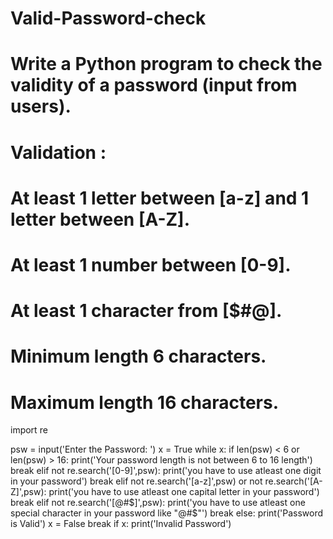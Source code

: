 # Valid-Password-check

# Write a Python program to check the validity of a password (input from users).
#
# Validation :
#
# At least 1 letter between [a-z] and 1 letter between [A-Z].
# At least 1 number between [0-9].
# At least 1 character from [$#@].
# Minimum length 6 characters.
# Maximum length 16 characters.


import re

psw = input('Enter the Password: ')
x = True
while x:
    if len(psw) < 6 or len(psw) > 16:
        print('Your password length is not between 6 to 16 length')
        break
    elif not re.search('[0-9]',psw):
        print('you have to use atleast one digit in your password')
        break
    elif not re.search('[a-z]',psw) or not re.search('[A-Z]',psw):
        print('you have to use atleast one capital letter in your password')
        break
    elif not re.search('[@#$]',psw):
        print('you have to use atleast one special character in your password like "@#$"')
        break
    else:
        print('Password is Valid')
        x = False
        break
if x:
    print('Invalid Password')
